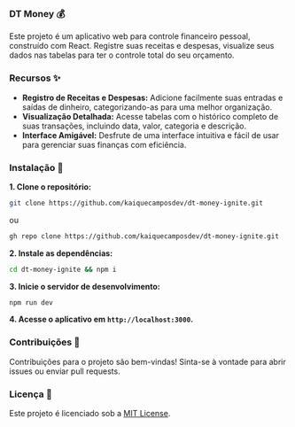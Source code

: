 ### DT Money 💰
Este projeto é um aplicativo web para controle financeiro pessoal, construído com React. Registre suas receitas e despesas, visualize seus dados nas tabelas para ter o controle total do seu orçamento.
### Recursos ✨
- **Registro de Receitas e Despesas:** Adicione facilmente suas entradas e saídas de dinheiro, categorizando-as para uma melhor organização.
- **Visualização Detalhada:** Acesse tabelas com o histórico completo de suas transações, incluindo data, valor, categoria e descrição.
- **Interface Amigável:** Desfrute de uma interface intuitiva e fácil de usar para gerenciar suas finanças com eficiência.
### Instalação 🚀
**1. Clone o repositório:**
```bash
git clone https://github.com/kaiquecamposdev/dt-money-ignite.git
```
ou 
```bash
gh repo clone https://github.com/kaiquecamposdev/dt-money-ignite.git
```
**2. Instale as dependências:**
```bash
cd dt-money-ignite && npm i
```
**3. Inicie o servidor de desenvolvimento:**
```bash
npm run dev
```
**4. Acesse o aplicativo em `http://localhost:3000`.**
### Contribuições 🤝
Contribuições para o projeto são bem-vindas! Sinta-se à vontade para abrir issues ou enviar pull requests.
### Licença 📝
Este projeto é licenciado sob a [MIT License](./LICENSE).
